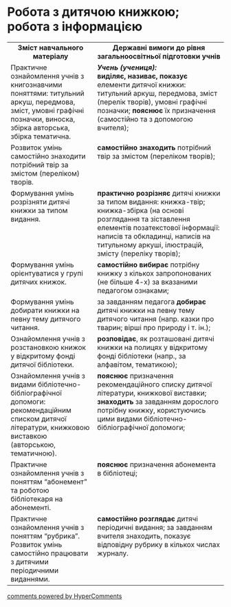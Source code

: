 <div id="hypercomments_widget" class="js-hypercomments-widget invisible"></div>

# Робота з дитячою книжкою; робота з інформацією

<table>
  <tr>
    <td width="40%" align="center"><b>Зміст навчального матеріалу<b></td>
    <td width="60%" align="center"><b>Державні вимоги до рівня загальноосвітньої підготовки учнів</b></td>
  </tr>
  <tr>
    <td width="40%" style="vertical-align:top !important;">
Практичне ознайомлення учнів з книгознавчими поняттями: титульний аркуш, передмова, зміст, умовні графічні позначки, виноска, збірка авторська, збірка тематична.<br></td>
    <td width="60%" style="vertical-align:top !important;">
<i><b>Учень (учениця):</b></i><br>
<b>виділяє, називає, показує</b> елементи дитячої книжки: титульний аркуш, передмова, зміст (перелік творів), умовні графічні позначки; <b>пояснює</b> їх призначення (самостійно та з допомогою вчителя);<br></td>
  </tr>
  <tr>
    <td width="40%" style="vertical-align:top !important;">
Розвиток умінь самостійно знаходити потрібний твір за змістом (переліком) творів.</td>
    <td width="60%" style="vertical-align:top !important;">
<b>самостійно знаходить</b> потрібний твір за змістом (переліком творів);<br></td>
  </tr>
  <tr>
    <td width="40%" style="vertical-align:top !important;">
Формування умінь розрізняти дитячі книжки за типом видання.</td>
    <td width="60%" style="vertical-align:top !important;">
<b>практично розрізняє</b> дитячі книжки за типом видання: книжка-твір; книжка-збірка (на основі розглядання та зіставлення елементів позатекстової інформації: написів та обкладинці, написів на титульному аркуші, ілюстрацій, змісту (переліку творів);<br></td>
  </tr>
  <tr>
    <td width="40%" style="vertical-align:top !important;">
Формування умінь орієнтуватися у групі дитячих книжок.</td>
    <td width="60%" style="vertical-align:top !important;">
<b>самостійно вибирає</b> потрібну книжку з кількох запропонованих (не більше 4-х) за вказаними педагогом ознаками;</td>
  </tr>
  <tr>
    <td width="40%" style="vertical-align:top !important;">
Формування умінь добирати книжки на певну тему дитячого читання.</td>
    <td width="60%" style="vertical-align:top !important;">
за завданням педагога <b>добирає</b> дитячі книжки на певну тему дитячого читання (напр. казки про тварин; вірші про природу і т. ін.);<br></td>
  </tr>
  <tr>
    <td width="40%" style="vertical-align:top !important;">
Ознайомлення учнів з розстановкою книжок у відкритому фонді дитячої бібліотеки.<br></td>
    <td width="60%" style="vertical-align:top !important;">
<b>розповідає</b>, як розташовані дитячі книжки на полицях у відкритому фонді бібліотеки (напр., за алфавітом, тематикою);<br></td>
  </tr>
  <tr>
    <td width="40%" style="vertical-align:top !important;">
Ознайомлення учнів з видами бібліотечно-бібліографічної допомоги: рекомендаційним списком дитячої літератури, книжковою виставкою (авторською, тематичною).<br></td>
    <td width="60%" style="vertical-align:top !important;">
<b>пояснює</b> призначення рекомендаційного списку дитячої літератури, книжкової виставки; <b>знаходить</b> за завданням дорослого потрібну книжку, користуючись цими видами бібліотечно-бібліографічної допомоги;<br></td>
  </tr>
  <tr>
    <td width="40%" style="vertical-align:top !important;">
Практичне ознайомлення учнів з поняттям “абонемент” та роботою бібліотекаря на абонементі.<br></td>
    <td width="60%" style="vertical-align:top !important;">
<b>пояснює</b> призначення абонемента в бібліотеці;<br></td>
  </tr>
  <tr>
    <td width="40%" style="vertical-align:top !important;">
Практичне ознайомлення учнів з поняттям “рубрика”. Розвиток умінь самостійно працювати з дитячими періодичними виданнями. <br></td>
    <td width="60%" style="vertical-align:top !important;">
<b>самостійно розглядає</b> дитячі періодичні видання; за завданням вчителя знаходить, показує відповідну рубрику в кількох числах журналу.<br></td>
  </tr>
</table>

<div class="js-hypercomments-container">
<a href="http://hypercomments.com" class="hc-link" title="comments widget">comments powered by HyperComments</a>
</div>